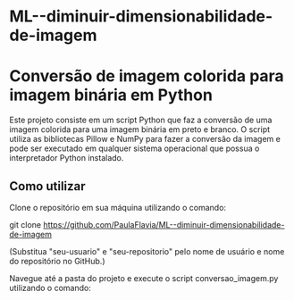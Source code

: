 # ML--diminuir-dimensionabilidade-de-imagem

# Conversão de imagem colorida para imagem binária em Python

Este projeto consiste em um script Python que faz a conversão de uma imagem colorida para uma imagem binária em preto e branco. O script utiliza as bibliotecas Pillow e NumPy para fazer a conversão da imagem e pode ser executado em qualquer sistema operacional que possua o interpretador Python instalado.

## Como utilizar

Clone o repositório em sua máquina utilizando o comando:

git clone https://github.com/PaulaFlavia/ML--diminuir-dimensionabilidade-de-imagem


(Substitua "seu-usuario" e "seu-repositorio" pelo nome de usuário e nome do repositório no GitHub.)

Navegue até a pasta do projeto e execute o script conversao_imagem.py utilizando o comando:

